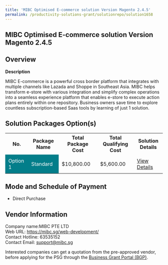 ```yaml
---
title: 'MIBC Optimised E-commerce solution Version Magento 2.4.5'
permalink: /productivity-solutions-grant/solutionrepo/solution1658
---
```


## MIBC Optimised E-commerce solution Version Magento 2.4.5

## Overview

**Description**

MIBC E-commerce is a powerful cross border platform that integrates with multiple channels like Lazada and Shoppe in Southeast Asia. MIBC helps transform e-store with various integration and simplify complex operations into a seamless experience platform that enables e-store to execute action plans entirely within one repository.
Business owners save time to explore countless subscription-based Saas tools by learning of just 1 solution.

## Solution Packages Option(s)

<table>
<tr>
<th><b>No.</b></th>
<th><b>Package Name</b></th>
<th><b>Total Package Cost</b></th>
<th><b>Total Qualifying Cost</b></th>
<th><b>Solution Details</b></th>
</tr>
<tr>
<td style='padding: 10px; background-color: #037E8A; color: #FFFFFF;'>Option 1</td>
<td style='padding: 10px; background-color: #037E8A; color: #FFFFFF;'>Standard</td>
<td style='padding: 10px;'>$10,800.00</td>
<td style='padding: 10px;'>$5,600.00</td>
<td style='padding: 10px;'><a href='/images/psg/MIBC_MIBC_Optimised_Desensitised_Annex3_Part1.pdf' target='_blank'>View Details</a></td>
</tr>
</table>

## Mode and Schedule of Payment

 - Direct Purchase

## Vendor Information

 Company name:MIBC PTE LTD<br>Web URL: https://mibc.sg/web-development/ <br>Contact Hotline: 63535152 <br>Contact Email: support@mibc.sg 

Interested companies can get a quotation from the pre-approved vendor, before applying for the PSG through the <a href='https://www.businessgrants.gov.sg/' target='_blank' rel='noopener'>Business Grant Portal (BGP)</a>.

<script src="/jquery/resize-tables.js"></script>
